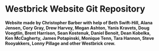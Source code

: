 # Westbrick Website Git Repository
#### Website made by Christopher Barber with help of Beth Swift-Hill, Alana Jensen, Cory Gray, Drew Harvey, Megan Ashton, Yanis Kravets, Doug Voegtlin, Brent Harrison, Sean Kostenuk, Daniel Benoit, Dean Kobelka, Ken McCagherty, James Potapinski, Monique Tenn, Tara Hannon, Steve Rooyakkers, Lonny Pillage and other Westbrick crew.
